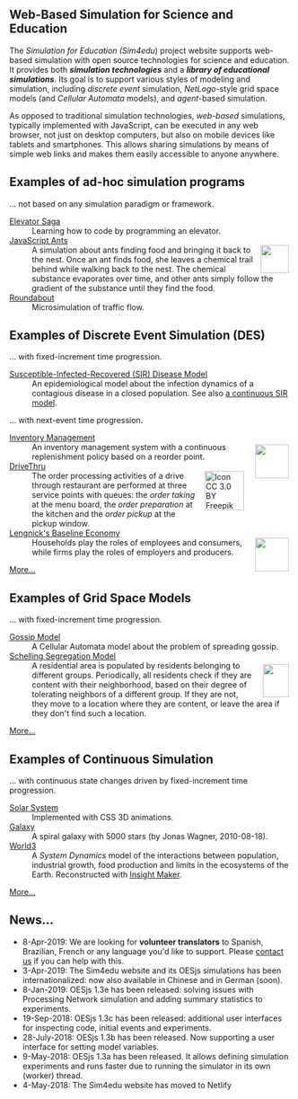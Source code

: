 <section class="description"><h1>Web-Based Simulation for Science and Education</h1>
<div>
     <p>The <em>Simulation for Education (Sim4edu</em>) project website supports web-based simulation
      with open source technologies for science and education. It provides both <b><i>simulation
       technologies</i></b> and a <b><i>library of educational simulations</i></b>. Its goal is to support various
      styles of modeling and simulation, including <em>discrete event</em> simulation,
      <em>NetLogo</em>-style grid space models (and <em>Cellular Automata</em> models), and
      <em>agent</em>-based simulation.</p>
     <p>As opposed to traditional simulation technologies, <em>web-based</em> simulations,
      typically implemented with JavaScript, can be executed in any web browser, not just on desktop
      computers, but also on mobile devices like tablets and smartphones. This allows sharing
      simulations by means of simple web links and makes them easily accessible to anyone anywhere.
     </p>
    </div>
   </section>
   <section class="sim-category" id="ad-hoc-sim">
    <h1>Examples of ad-hoc simulation programs</h1>
    <p>... not based on any simulation paradigm or framework.</p>
    <dl>
     <dt><a href="http://play.elevatorsaga.com">Elevator Saga</a></dt>
     <dd>Learning how to code by programming an elevator.</dd>
     <dt><a href="http://www.natureincode.com/code/various/ants.html">JavaScript Ants</a></dt>
     <dd><img src="img/ant.svg" style="float:right; margin: 0 6px 0 1em;" width="50" id="ant" />A simulation about ants finding food and bringing it back to the nest. Once an ant finds food, she leaves a chemical trail behind while walking back to the nest. The chemical substance evaporates over time, and other ants simply follow the gradient of the substance until they find the food.</dd>
     <dt><a href="http://www.traffic-simulation.de/">Roundabout</a></dt>
     <dd>Microsimulation of traffic flow.</dd>
    </dl>
   </section>
   <section class="sim-category" id="DES">
    <h1>Examples of Discrete Event Simulation (DES) </h1>
    <p>... with fixed-increment time progression.</p>
    <dl>
     <dt><a href="sims/25/index.html">Susceptible-Infected-Recovered (SIR) Disease Model</a></dt>
     <dd>An epidemiological model about the infection dynamics of a contagious disease in a closed population.
      See also <a href="https://insightmaker.com/insight/2944/SIR-Model">a continuous SIR model</a>.</dd>
    </dl>
    <p>... with next-event time progression.</p>
    <dl>
     <dt><a href="sims/4/index.html">Inventory Management</a></dt><dd><img src="img/forklift.svg" style="float:right; margin: 4px 6px 0 1em;" width="60" />An inventory
     management system with a continuous replenishment policy based on a reorder point.</dd>
     <dt><a href="sims/10/index.html">DriveThru</a></dt><dd><img src="img/drive-through-blue.svg" style="float:right; margin: 0 6px 0 1em"
                                                                 title="Icon CC 3.0 BY Freepik (www.freepik.com) from www.flaticon.com" width="70" />The order processing activities of a drive through
     restaurant are performed at three service points with queues: the <em>order taking</em> at the menu board, the <em>order preparation</em>
     at the kitchen and the <em>order pickup</em> at the pickup window.</dd>
     <dt><a href="sims/20/index.html">Lengnick's Baseline Economy</a></dt><dd><img src="img/factory.svg" style="float:right; margin: 0 6px 0 1em;" width="60" /> <!-- /LengnickBaselineEconomy-1 -->
     Households play the roles of em&shy;ploy&shy;ees and con&shy;sumers, while firms play the roles of employers and producers.</dd>
    </dl>
    <p><a href="des-models/index.html">More...</a></p>
   </section>
   <section class="sim-category" id="grid-space">
    <h1>Examples of Grid Space Models</h1>
    <p>... with fixed-increment time progression.</p>
    <dl>
     <dt><a href="sims/16/index.html">Gossip Model</a></dt>
	    <dd>A Cellular Automata model about the problem of spreading gossip.</dd>
     <dt><a href="sims/6/index.html">Schelling Segregation Model</a></dt>
	    <dd><img src="img/SchellingGrid.png" style="float:right; margin: 6px 6px 0 1em;" width="46" height="59" />
	     A residential area is popu&shy;lated by resi&shy;dents belonging to different groups. Periodically, all
      residents check if they are content with their neighborhood, based on their degree of
      tolerating neighbors of a different group. If they are not, they move to a location where they
      are content, or leave the area if they don't find such a location.</dd>
    </dl>
    <p><a href="gridspace-models/index.html">More...</a></p>
   </section>
   <section class="sim-category" id="contin">
    <h1>Examples of Continuous Simulation</h1>
    <p>... with continuous state changes driven by fixed-increment time progression.</p>
    <dl>
      <dt><a href="sims/15/index.html">Solar System</a></dt><dd>Implemented with CSS 3D animations.</dd>
      <dt><a href="https://29a.ch/sandbox/2010/galaxy/">Galaxy</a></dt><dd>A spiral galaxy with
      5000 stars (by Jonas Wagner, 2010-08-18).</dd>
     <dt><a href="https://insightmaker.com/insight/1954/The-World3-Model">World3</a></dt>
     <dd>A <em>System Dynamics</em> model of the interactions between population, industrial growth, food production
      and limits in the ecosystems of the Earth. Reconstructed with <a href="https://insightmaker.com/">Insight Maker</a>.</dd>
    </dl>
    <p><a href="continuous-models/index.html">More...</a></p>
   </section>
  </main>
  <aside><h1>News...</h1>
   <ul>
    <li>8-Apr-2019: We are looking for <strong>volunteer translators</strong> to Spanish, Brazilian, French or any language you'd like to support. 
	 Please <a href="mailto:G.Wagner@b-tu.de?subject=Sim4edu%20Translation&body=Hi%20guys!%0D%0AI'd%20like%20to%20help%20with%20translating%20Sim4edu%20to%20...">contact us</a> 
	 if you can help  with this.</li>
    <li>3-Apr-2019: The Sim4edu website and its OESjs simulations has been internationalized: now also available in
     Chinese and in German (soon).</li>
    <li>8-Jan-2019: OESjs 1.3e has been released: solving issues with Processing Network simulation and adding summary statistics to experiments.</li>
    <li>19-Sep-2018: OESjs 1.3c has been released: additional user interfaces for inspecting code, initial events and experiments.</li>
    <li>28-July-2018: OESjs 1.3b has been released. Now supporting a user interface for setting model variables.</li>
    <li>9-May-2018: OESjs 1.3a has been released. It allows defining simulation experiments and runs faster due to running the simulator in its own (worker) thread.</li>
    <li>4-May-2018: The Sim4edu website has moved to Netlify</li>
   </ul>
</aside>